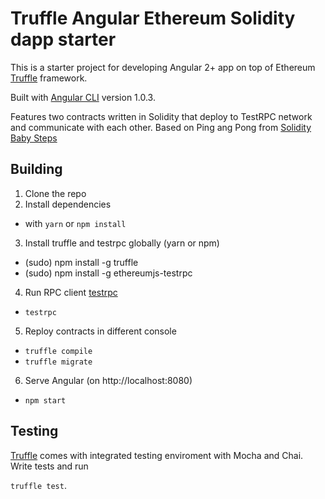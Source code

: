 # Truffle Angular Ethereum Solidity dapp starter
This is a starter project for developing Angular 2+ app on top of Ethereum [Truffle](https://github.com/trufflesuite/truffle) framework. 

Built with [Angular CLI](https://github.com/angular/angular-cli) version 1.0.3. 

Features two contracts written in Solidity that deploy to TestRPC network and communicate with each other. Based on Ping ang Pong from [Solidity Baby Steps](https://github.com/fivedogit/solidity-baby-steps)

## Building
1. Clone the repo
2. Install dependencies 
* with `yarn` or `npm install`
3. Install truffle and testrpc globally (yarn or npm)
* (sudo) npm install -g truffle
* (sudo) npm install -g ethereumjs-testrpc
4. Run RPC client [testrpc](https://github.com/ethereumjs/testrpc)
* `testrpc`
5. Reploy contracts in different console
* `truffle compile`
* `truffle migrate`
6. Serve Angular (on http://localhost:8080)
* `npm start`

## Testing
[Truffle](https://github.com/trufflesuite/truffle) comes with integrated testing enviroment with Mocha and Chai. Write tests and run

 `truffle test`.
